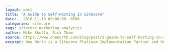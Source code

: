 ```yaml
---
layout: post
title: "A Guide to Self-Hosting in Sitecore"
date:   2016-11-18 00:00:00 -0500
categories: sitecore
tags: sitecore marketing analytics
author: Mike Skutta, Rick Tham
source: https://www.onenorth.com/blog/post/a-guide-to-self-hosting-in-sitecore
excerpt: One North is a Sitecore Platinum Implementation Partner and Hosting Partner that has extensive experience hosting Sitecore on Microsoft Azure. We offer managed hosting services that benefit from the power, flexibility, performance and reliability of hosting Sitecore on the Microsoft Azure Cloud. While most of our clients choose our managed hosting offering on Azure, some may want full control and host Sitecore themselves. There are numerous ways that you can host and deploy Sitecore. Here are some options and trade-offs.
---
```



